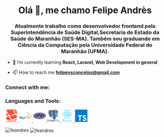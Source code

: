 <h1 align="center">Olá 👋, me chamo Felipe Andrès</h1>
<h3 align="center">Atualmente trabalho como desenvolvedor frontend pela Superintendência de Saúde Digital,Secretaria de Estado da Saúde do Maranhão (SES-MA). Também sou graduando em Ciência da Computação pela Universidade Federal do Maranhão (UFMA).</h3>

- 🌱 I’m currently learning **React, Laravel, Web Development in general**

- 📫 How to reach me **felipevsconcelos@gmail.com**

<h3 align="left">Connect with me:</h3>
<p align="left">
</p>

<h3 align="left">Languages and Tools:</h3>
<p align="left"> <a href="https://laravel.com/" target="_blank" rel="noreferrer"> <img src="https://raw.githubusercontent.com/devicons/devicon/master/icons/laravel/laravel-plain-wordmark.svg" alt="laravel" width="40" height="40"/> </a> <a href="https://www.mysql.com/" target="_blank" rel="noreferrer"> <img src="https://raw.githubusercontent.com/devicons/devicon/master/icons/mysql/mysql-original-wordmark.svg" alt="mysql" width="40" height="40"/> </a> <a href="https://www.php.net" target="_blank" rel="noreferrer"> <img src="https://raw.githubusercontent.com/devicons/devicon/master/icons/php/php-original.svg" alt="php" width="40" height="40"/> </a> <a href="https://www.postgresql.org" target="_blank" rel="noreferrer"> <img src="https://raw.githubusercontent.com/devicons/devicon/master/icons/postgresql/postgresql-original-wordmark.svg" alt="postgresql" width="40" height="40"/> </a> <a href="https://reactjs.org/" target="_blank" rel="noreferrer"> <img src="https://raw.githubusercontent.com/devicons/devicon/master/icons/react/react-original-wordmark.svg" alt="react" width="40" height="40"/> </a> <a href="https://www.typescriptlang.org/" target="_blank" rel="noreferrer"> <img src="https://raw.githubusercontent.com/devicons/devicon/master/icons/typescript/typescript-original.svg" alt="typescript" width="40" height="40"/> </a> </p>

<p><img align="left" src="https://github-readme-stats.vercel.app/api/top-langs?username=feandres&show_icons=true&locale=en&layout=compact" alt="feandres" /></p>

<p>&nbsp;<img align="center" src="https://github-readme-stats.vercel.app/api?username=feandres&show_icons=true&locale=en" alt="feandres" /></p>

